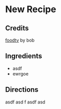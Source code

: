 # New Recipe 

<!-- BEGIN content -->
## Credits

[foodtv](http://foodtv.com "http://foodtv.com") by bob

## Ingredients

- asdf
- ewrgoe

## Directions

asdf asd f asdf asd

<!-- Saved in parser cache with key mudabon_recipe:pcache:idhash:1605-0!1!0!0!!en!2 and timestamp 20071117192641 --><!-- END content -->

